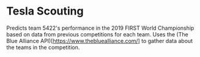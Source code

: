 # Tesla Scouting
Predicts team 5422's performance in the 2019 FIRST World Championship based on data from previous competitions for each team. Uses the (The Blue Alliance API)[https://www.thebluealliance.com/] to gather data about the teams in the competition.
